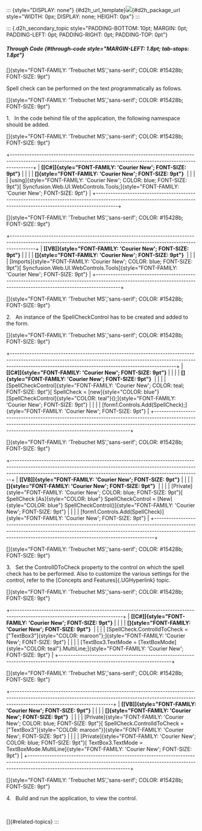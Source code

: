 ::: {style="DISPLAY: none"}
[](ms-xhelp:///?Id=d2h_url_template){#d2h_url_template}![](!package_url!){#d2h_package_url style="WIDTH: 0px; DISPLAY: none; HEIGHT: 0px"}
:::

::: {.d2h_secondary_topic style="PADDING-BOTTOM: 10pt; MARGIN: 0pt; PADDING-LEFT: 0pt; PADDING-RIGHT: 0pt; PADDING-TOP: 0pt"}
##### Through Code {#through-code style="MARGIN-LEFT: 1.8pt; tab-stops: 1.8pt"}

[]{style="FONT-FAMILY: 'Trebuchet MS','sans-serif'; COLOR: #15428b; FONT-SIZE: 9pt"} 

Spell check can be performed on the text programmatically as follows.

[]{style="FONT-FAMILY: 'Trebuchet MS','sans-serif'; COLOR: #15428b; FONT-SIZE: 9pt"} 

1.   In the code behind file of the application, the following namespace should be added.

[]{style="FONT-FAMILY: 'Trebuchet MS','sans-serif'; COLOR: #15428b; FONT-SIZE: 9pt"} 

+---------------------------------------------------------------------------------------------------------------------------------------------------------------------+
| **[\[C#\]]{style="FONT-FAMILY: 'Courier New'; FONT-SIZE: 9pt"}**                                                                                                    |
|                                                                                                                                                                     |
| **[]{style="FONT-FAMILY: 'Courier New'; FONT-SIZE: 9pt"}**                                                                                                          |
|                                                                                                                                                                     |
| [using]{style="FONT-FAMILY: 'Courier New'; COLOR: blue; FONT-SIZE: 9pt"}[ Syncfusion.Web.UI.WebControls.Tools;]{style="FONT-FAMILY: 'Courier New'; FONT-SIZE: 9pt"} |
+---------------------------------------------------------------------------------------------------------------------------------------------------------------------+

[]{style="FONT-FAMILY: 'Trebuchet MS','sans-serif'; COLOR: #15428b; FONT-SIZE: 9pt"} 

+----------------------------------------------------------------------------------------------------------------------------------------------------------------------+
| **[\[VB\]]{style="FONT-FAMILY: 'Courier New'; FONT-SIZE: 9pt"}**                                                                                                     |
|                                                                                                                                                                      |
| **[]{style="FONT-FAMILY: 'Courier New'; FONT-SIZE: 9pt"}**                                                                                                           |
|                                                                                                                                                                      |
| [Imports]{style="FONT-FAMILY: 'Courier New'; COLOR: blue; FONT-SIZE: 9pt"}[ Syncfusion.Web.UI.WebControls.Tools]{style="FONT-FAMILY: 'Courier New'; FONT-SIZE: 9pt"} |
+----------------------------------------------------------------------------------------------------------------------------------------------------------------------+

[]{style="FONT-FAMILY: 'Trebuchet MS','sans-serif'; COLOR: #15428b; FONT-SIZE: 9pt"} 

2.   An instance of the SpellCheckControl has to be created and added to the form.

[]{style="FONT-FAMILY: 'Trebuchet MS','sans-serif'; COLOR: #15428b; FONT-SIZE: 9pt"} 

+--------------------------------------------------------------------------------------------------------------------------------------------------------------------------------------------------------------------------------+
| **[\[C#\]]{style="FONT-FAMILY: 'Courier New'; FONT-SIZE: 9pt"}**                                                                                                                                                               |
|                                                                                                                                                                                                                                |
| **[]{style="FONT-FAMILY: 'Courier New'; FONT-SIZE: 9pt"}**                                                                                                                                                                     |
|                                                                                                                                                                                                                                |
| [SpellCheckControl]{style="FONT-FAMILY: 'Courier New'; COLOR: teal; FONT-SIZE: 9pt"}[ SpellCheck = [new]{style="COLOR: blue"} [SpellCheckControl]{style="COLOR: teal"}();]{style="FONT-FAMILY: 'Courier New'; FONT-SIZE: 9pt"} |
|                                                                                                                                                                                                                                |
| [form1.Controls.Add(SpellCheck);]{style="FONT-FAMILY: 'Courier New'; FONT-SIZE: 9pt"}                                                                                                                                          |
+--------------------------------------------------------------------------------------------------------------------------------------------------------------------------------------------------------------------------------+

[]{style="FONT-FAMILY: 'Trebuchet MS','sans-serif'; COLOR: #15428b; FONT-SIZE: 9pt"} 

+------------------------------------------------------------------------------------------------------------------------------------------------------------------------------------------------------------------------------------------+
| **[\[VB\]]{style="FONT-FAMILY: 'Courier New'; FONT-SIZE: 9pt"}**                                                                                                                                                                         |
|                                                                                                                                                                                                                                          |
| **[]{style="FONT-FAMILY: 'Courier New'; FONT-SIZE: 9pt"}**                                                                                                                                                                               |
|                                                                                                                                                                                                                                          |
| [Private]{style="FONT-FAMILY: 'Courier New'; COLOR: blue; FONT-SIZE: 9pt"}[ SpellCheck [As]{style="COLOR: blue"} SpellCheckControl = [New]{style="COLOR: blue"} SpellCheckControl()]{style="FONT-FAMILY: 'Courier New'; FONT-SIZE: 9pt"} |
|                                                                                                                                                                                                                                          |
| [form1.Controls.Add(SpellCheck)]{style="FONT-FAMILY: 'Courier New'; FONT-SIZE: 9pt"}                                                                                                                                                     |
+------------------------------------------------------------------------------------------------------------------------------------------------------------------------------------------------------------------------------------------+

[]{style="FONT-FAMILY: 'Trebuchet MS','sans-serif'; COLOR: #15428b; FONT-SIZE: 9pt"} 

3.   Set the ControlIDToCheck property to the control on which the spell check has to be performed. Also to customize the various settings for the control, refer to the [Concepts and Features]{.UGHyperlink} topic.

[]{style="FONT-FAMILY: 'Trebuchet MS','sans-serif'; COLOR: #15428b; FONT-SIZE: 9pt"} 

+----------------------------------------------------------------------------------------------------------------------------+
| **[\[C#\]]{style="FONT-FAMILY: 'Courier New'; FONT-SIZE: 9pt"}**                                                           |
|                                                                                                                            |
| **[]{style="FONT-FAMILY: 'Courier New'; FONT-SIZE: 9pt"}**                                                                 |
|                                                                                                                            |
| [SpellCheck.ControlIdToCheck = [\"TextBox3\"]{style="COLOR: maroon"};]{style="FONT-FAMILY: 'Courier New'; FONT-SIZE: 9pt"} |
|                                                                                                                            |
| [TextBox3.TextMode = [TextBoxMode]{style="COLOR: teal"}.MultiLine;]{style="FONT-FAMILY: 'Courier New'; FONT-SIZE: 9pt"}    |
+----------------------------------------------------------------------------------------------------------------------------+

[]{style="FONT-FAMILY: 'Trebuchet MS','sans-serif'; COLOR: #15428b; FONT-SIZE: 9pt"} 

+------------------------------------------------------------------------------------------------------------------------------------------------------------------------------------------------------+
| **[\[VB\]]{style="FONT-FAMILY: 'Courier New'; FONT-SIZE: 9pt"}**                                                                                                                                     |
|                                                                                                                                                                                                      |
| **[]{style="FONT-FAMILY: 'Courier New'; FONT-SIZE: 9pt"}**                                                                                                                                           |
|                                                                                                                                                                                                      |
| [Private]{style="FONT-FAMILY: 'Courier New'; COLOR: blue; FONT-SIZE: 9pt"}[ SpellCheck.ControlIdToCheck = [\"TextBox3\"]{style="COLOR: maroon"}]{style="FONT-FAMILY: 'Courier New'; FONT-SIZE: 9pt"} |
|                                                                                                                                                                                                      |
| [Private]{style="FONT-FAMILY: 'Courier New'; COLOR: blue; FONT-SIZE: 9pt"}[ TextBox3.TextMode = TextBoxMode.MultiLine]{style="FONT-FAMILY: 'Courier New'; FONT-SIZE: 9pt"}                           |
+------------------------------------------------------------------------------------------------------------------------------------------------------------------------------------------------------+

[]{style="FONT-FAMILY: 'Trebuchet MS','sans-serif'; COLOR: #15428b; FONT-SIZE: 9pt"} 

4.   Build and run the application, to view the control.

 

[]{#related-topics}
:::
